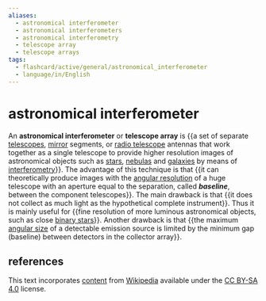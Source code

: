 ```yaml
---
aliases:
  - astronomical interferometer
  - astronomical interferometers
  - astronomical interferometry
  - telescope array
  - telescope arrays
tags:
  - flashcard/active/general/astronomical_interferometer
  - language/in/English
---
```


# astronomical interferometer

An __astronomical interferometer__ or __telescope array__ is {{a set of separate [telescopes](telescope.md), [mirror](mirror.md) segments, or [radio telescope](radio%20telescope.md) antennas that work together as a single telescope to provide higher resolution images of astronomical objects such as [stars](star.md), [nebulas](nebula.md) and [galaxies](galaxy.md) by means of [interferometry](interferometry.md)}}. The advantage of this technique is that {{it can theoretically produce images with the [angular resolution](angular%20resolution.md) of a huge telescope with an aperture equal to the separation, called ___baseline___, between the component telescopes}}. The main drawback is that {{it does not collect as much light as the hypothetical complete instrument}}. Thus it is mainly useful for {{fine resolution of more luminous astronomical objects, such as close [binary stars](binary%20star.md)}}. Another drawback is that {{the maximum [angular size](angular%20diameter.md) of a detectable emission source is limited by the minimum gap (baseline) between detectors in the collector array}}. <!--SR:!2024-10-24,71,310!2024-10-12,61,310!2024-09-23,43,290!2024-10-03,54,310!2024-09-09,32,270-->

## references

This text incorporates [content](https://en.wikipedia.org/wiki/astronomical_interferometer) from [Wikipedia](Wikipedia.md) available under the [CC BY-SA 4.0](https://creativecommons.org/licenses/by-sa/4.0/) license.
